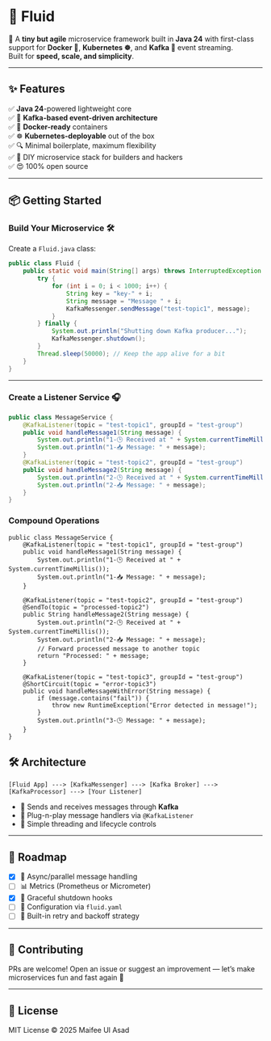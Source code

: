 # 🌊 Fluid

🚀 A **tiny but agile** microservice framework built in **Java 24** with first-class support for **Docker 🐳**, **Kubernetes ☸️**, and **Kafka 📨** event streaming.  
Built for **speed, scale, and simplicity**.

---

## ✨ Features

✅ **Java 24**-powered lightweight core  
✅ 🔁 **Kafka-based event-driven architecture**  
✅ 🐳 **Docker-ready** containers  
✅ ☸️ **Kubernetes-deployable** out of the box  
✅ 🔍 Minimal boilerplate, maximum flexibility  
✅ 🔧 DIY microservice stack for builders and hackers   
✅ 😍 100% open source

---

## 📦 Getting Started

### Build Your Microservice 🛠️

Create a `Fluid.java` class:

```java
public class Fluid {
    public static void main(String[] args) throws InterruptedException {
        try {
            for (int i = 0; i < 1000; i++) {
                String key = "key-" + i;
                String message = "Message " + i;
                KafkaMessenger.sendMessage("test-topic1", message);
            }
        } finally {
            System.out.println("Shutting down Kafka producer...");
            KafkaMessenger.shutdown();
        }
        Thread.sleep(50000); // Keep the app alive for a bit
    }
}
```

---

### Create a Listener Service 🎧

```java
public class MessageService {
    @KafkaListener(topic = "test-topic1", groupId = "test-group")
    public void handleMessage1(String message) {
        System.out.println("1-🕒 Received at " + System.currentTimeMillis());
        System.out.println("1-📥 Message: " + message);
    }
    @KafkaListener(topic = "test-topic2", groupId = "test-group")
    public void handleMessage2(String message) {
        System.out.println("2-🕒 Received at " + System.currentTimeMillis());
        System.out.println("2-📥 Message: " + message);
    }
}
```

### Compound Operations
```
public class MessageService {
    @KafkaListener(topic = "test-topic1", groupId = "test-group")
    public void handleMessage1(String message) {
        System.out.println("1-🕒 Received at " + System.currentTimeMillis());
        System.out.println("1-📥 Message: " + message);
    }

    @KafkaListener(topic = "test-topic2", groupId = "test-group")
    @SendTo(topic = "processed-topic2")
    public String handleMessage2(String message) {
        System.out.println("2-🕒 Received at " + System.currentTimeMillis());
        System.out.println("2-📥 Message: " + message);
        // Forward processed message to another topic
        return "Processed: " + message;
    }

    @KafkaListener(topic = "test-topic3", groupId = "test-group")
    @ShortCircuit(topic = "error-topic3")
    public void handleMessageWithError(String message) {
        if (message.contains("fail")) {
            throw new RuntimeException("Error detected in message!");
        }
        System.out.println("3-🕒 Message: " + message);
    }
}
```

## 🛠️ Architecture

```
[Fluid App] ---> [KafkaMessenger] ---> [Kafka Broker] ---> [KafkaProcessor] ---> [Your Listener]
```

* 🔄 Sends and receives messages through **Kafka**
* 🧩 Plug-n-play message handlers via `@KafkaListener`
* 🧵 Simple threading and lifecycle controls

---

## 🔮 Roadmap

* [x] 🧵 Async/parallel message handling
* [ ] 📊 Metrics (Prometheus or Micrometer)
* [x] 🛑 Graceful shutdown hooks
* [ ] 💾 Configuration via `fluid.yaml`
* [ ] 🧠 Built-in retry and backoff strategy

---

## 🤝 Contributing

PRs are welcome! Open an issue or suggest an improvement — let’s make microservices fun and fast again 🧪

---

## 📜 License

MIT License © 2025 Maifee Ul Asad
